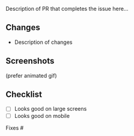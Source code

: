Description of PR that completes the issue here...
## Changes 
- Description of changes
## Screenshots 
(prefer animated gif)
## Checklist
- [ ] Looks good on large screens
- [ ] Looks good on mobile

Fixes #